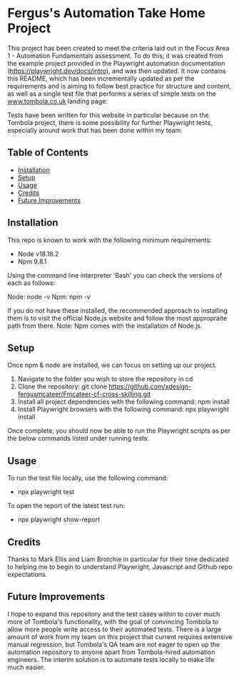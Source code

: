 # Fergus's Automation Take Home Project

This project has been created to meet the criteria laid out in the Focus Area 1 - Automation Fundamentals assessment. To do this, it was created from the example project provided in the Playwright automation documentation (https://playwright.dev/docs/intro), and was then updated. It now contains this README, which has been incrementally updated as per the requirements and is aiming to follow best practice for structure and content, as well as a single test file that performs a series of simple tests on the www.tombola.co.uk landing page.

Tests have been written for this website in particular because on the Tombola project, there is some possibility for further Playwright tests, especially around work that has been done within my team.

## Table of Contents

- [Installation](#installation)
- [Setup](#setup)
- [Usage](#usage)
- [Credits](#credits)
- [Future Improvements](#future_improvements)

## Installation

This repo is known to work with the following minimum requirements:

- Node v18.18.2
- Npm 9.8.1

Using the command line interpreter 'Bash' you can check the versions of each as follows:

Node: node -v
Npm: npm -v

If you do not have these installed, the recommended approach to installing them is to visit the official Node.js website and follow the most appropraite path from there.
Note: Npm comes with the installation of Node.js.

## Setup

Once npm & node are installed, we can focus on setting up our project.

1. Navigate to the folder you wish to store the repository in cd
2. Clone the repository: git clone https://github.com/xdesign-fergusmcateer/Fmcateer-cf-cross-skilling.git
3. Install all project dependencies with the following command: npm install
4. Install Playwright browsers with the following command: npx playwright install

Once complete, you should now be able to run the Playwright scripts as per the below commands listed under running tests.

## Usage

To run the test file locally, use the following command:

- npx playwright test

To open the report of the latest test run:

- npx playwright show-report

## Credits

Thanks to Mark Ellis and Liam Brotchie in particular for their time dedicated to helping me to begin to understand Playwright, Javascript and Github repo expectations.

## Future Improvements

I hope to expand this repository and the test cases within to cover much more of Tombola's functionality, with the goal of convincing Tombola to allow more people write access to their automated tests. There is a large amount of work from my team on this project that current requires extensive manual regression, but Tombola's QA team are not eager to open up the automation repository to anyone apart from Tombola-hired automation engineers. The interim solution is to automate tests locally to make life much easier.
